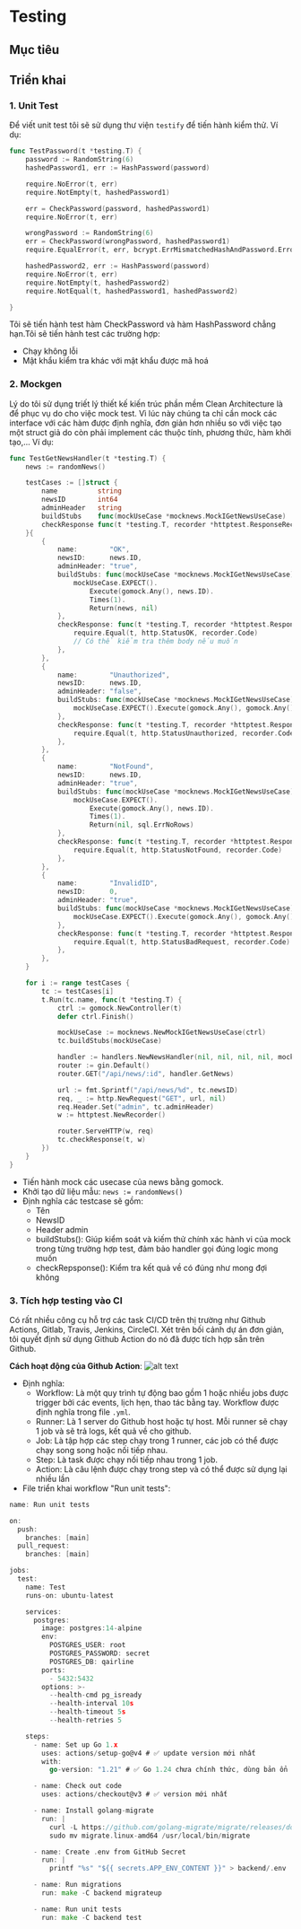# Testing

## Mục tiêu


## Triển khai
### 1. Unit Test
Để viết unit test tôi sẽ sử dụng thư viện `testify` để tiến hành kiểm thử. Ví dụ:
```go
func TestPassword(t *testing.T) {
	password := RandomString(6)
	hashedPassword1, err := HashPassword(password)

	require.NoError(t, err)
	require.NotEmpty(t, hashedPassword1)

	err = CheckPassword(password, hashedPassword1)
	require.NoError(t, err)

	wrongPassword := RandomString(6)
	err = CheckPassword(wrongPassword, hashedPassword1)
	require.EqualError(t, err, bcrypt.ErrMismatchedHashAndPassword.Error())

	hashedPassword2, err := HashPassword(password)
	require.NoError(t, err)
	require.NotEmpty(t, hashedPassword2)
	require.NotEqual(t, hashedPassword1, hashedPassword2)

}
```
Tôi sẽ tiến hành test hàm CheckPassword và hàm HashPassword chẳng hạn.Tôi sẽ tiến hành test các trường hợp:
- Chạy không lỗi
- Mật khẩu kiểm tra khác với mật khẩu được mã hoá

### 2. Mockgen
Lý do tôi sử dụng triết lý thiết kế kiến trúc phần mềm Clean Architecture là để phục vụ do cho việc mock test. Vì lúc này chúng ta chỉ cần mock các interface với các hàm được định nghĩa, đơn giản hơn nhiều so với việc tạo một struct giả do còn phải implement các thuộc tính, phương thức, hàm khởi tạo,... Ví dụ:
```go
func TestGetNewsHandler(t *testing.T) {
	news := randomNews()

	testCases := []struct {
		name          string
		newsID        int64
		adminHeader   string
		buildStubs    func(mockUseCase *mocknews.MockIGetNewsUseCase)
		checkResponse func(t *testing.T, recorder *httptest.ResponseRecorder)
	}{
		{
			name:        "OK",
			newsID:      news.ID,
			adminHeader: "true",
			buildStubs: func(mockUseCase *mocknews.MockIGetNewsUseCase) {
				mockUseCase.EXPECT().
					Execute(gomock.Any(), news.ID).
					Times(1).
					Return(news, nil)
			},
			checkResponse: func(t *testing.T, recorder *httptest.ResponseRecorder) {
				require.Equal(t, http.StatusOK, recorder.Code)
				// Có thể kiểm tra thêm body nếu muốn
			},
		},
		{
			name:        "Unauthorized",
			newsID:      news.ID,
			adminHeader: "false",
			buildStubs: func(mockUseCase *mocknews.MockIGetNewsUseCase) {
				mockUseCase.EXPECT().Execute(gomock.Any(), gomock.Any()).Times(0)
			},
			checkResponse: func(t *testing.T, recorder *httptest.ResponseRecorder) {
				require.Equal(t, http.StatusUnauthorized, recorder.Code)
			},
		},
		{
			name:        "NotFound",
			newsID:      news.ID,
			adminHeader: "true",
			buildStubs: func(mockUseCase *mocknews.MockIGetNewsUseCase) {
				mockUseCase.EXPECT().
					Execute(gomock.Any(), news.ID).
					Times(1).
					Return(nil, sql.ErrNoRows)
			},
			checkResponse: func(t *testing.T, recorder *httptest.ResponseRecorder) {
				require.Equal(t, http.StatusNotFound, recorder.Code)
			},
		},
		{
			name:        "InvalidID",
			newsID:      0,
			adminHeader: "true",
			buildStubs: func(mockUseCase *mocknews.MockIGetNewsUseCase) {
				mockUseCase.EXPECT().Execute(gomock.Any(), gomock.Any()).Times(0)
			},
			checkResponse: func(t *testing.T, recorder *httptest.ResponseRecorder) {
				require.Equal(t, http.StatusBadRequest, recorder.Code)
			},
		},
	}

	for i := range testCases {
		tc := testCases[i]
		t.Run(tc.name, func(t *testing.T) {
			ctrl := gomock.NewController(t)
			defer ctrl.Finish()

			mockUseCase := mocknews.NewMockIGetNewsUseCase(ctrl)
			tc.buildStubs(mockUseCase)

			handler := handlers.NewNewsHandler(nil, nil, nil, nil, mockUseCase, nil)
			router := gin.Default()
			router.GET("/api/news/:id", handler.GetNews)

			url := fmt.Sprintf("/api/news/%d", tc.newsID)
			req, _ := http.NewRequest("GET", url, nil)
			req.Header.Set("admin", tc.adminHeader)
			w := httptest.NewRecorder()

			router.ServeHTTP(w, req)
			tc.checkResponse(t, w)
		})
	}
}
```
- Tiến hành mock các usecase của news bằng gomock.
- Khởi tạo dữ liệu mẫu: `news := randomNews()`
- Định nghĩa các testcase sẽ gồm:
  - Tên
  - NewsID
  - Header admin
  - buildStubs(): Giúp kiểm soát và kiếm thử chính xác hành vi của mock trong từng trường hợp test, đảm bảo handler gọi đúng logic mong muốn
  - checkRepsponse(): Kiểm tra kết quả về có đúng như mong đợi không

### 3. Tích hợp testing vào CI
Có rất nhiều công cụ hỗ trợ các task CI/CD trên thị trường như Github Actions, Gitlab, Travis, Jenkins, CircleCI. Xét trên bối cảnh dự án đơn giản, tôi quyết định sử dụng Github Action do nó đã được tích hợp sẵn trên Github.

**Cách hoạt động của Github Action**:
![alt text](image-15.png)
- Định nghĩa:
	- Workflow: Là một quy trình tự động bao gồm 1 hoặc nhiều jobs được trigger bởi các events, lịch hẹn, thao tác bằng tay. Workflow được định nghĩa trong file `.yml`.
	- Runner: Là 1 server do Github host hoặc tự host. Mỗi runner sẽ chạy 1 job và sẽ trả logs, kết quả về cho github.
	- Job: Là tập hợp các step chạy trong 1 runner, các job có thể được chạy song song hoặc nối tiếp nhau.
	- Step: Là task được chạy nối tiếp nhau trong 1 job.
	- Action: Là câu lệnh được chạy trong step và có thể được sử dụng lại nhiều lần
- File triển khai workflow "Run unit tests":
```go
name: Run unit tests

on:
  push:
    branches: [main]
  pull_request:
    branches: [main]

jobs:
  test:
    name: Test
    runs-on: ubuntu-latest

    services:
      postgres:
        image: postgres:14-alpine
        env:
          POSTGRES_USER: root
          POSTGRES_PASSWORD: secret
          POSTGRES_DB: qairline
        ports:
          - 5432:5432
        options: >-
          --health-cmd pg_isready
          --health-interval 10s
          --health-timeout 5s
          --health-retries 5

    steps:
      - name: Set up Go 1.x
        uses: actions/setup-go@v4 # ✅ update version mới nhất
        with:
          go-version: "1.21" # ✅ Go 1.24 chưa chính thức, dùng bản ổn định

      - name: Check out code
        uses: actions/checkout@v3 # ✅ version mới nhất

      - name: Install golang-migrate
        run: |
          curl -L https://github.com/golang-migrate/migrate/releases/download/v4.14.1/migrate.linux-amd64.tar.gz | tar xvz
          sudo mv migrate.linux-amd64 /usr/local/bin/migrate

      - name: Create .env from GitHub Secret
        run: |
          printf "%s" "${{ secrets.APP_ENV_CONTENT }}" > backend/.env

      - name: Run migrations
        run: make -C backend migrateup

      - name: Run unit tests
        run: make -C backend test
```
